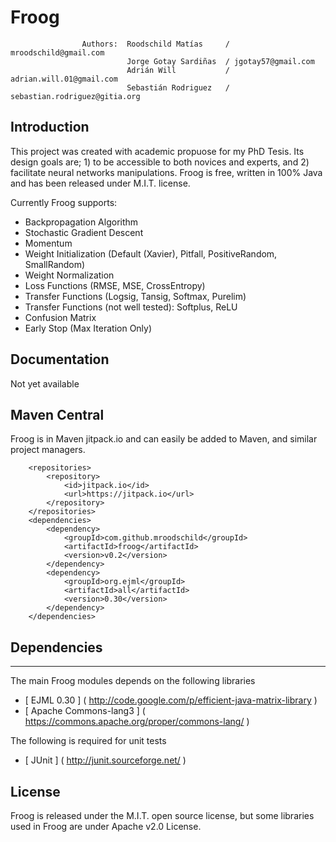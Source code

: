 # Froog
                    Authors:  Roodschild Matías     / mroodschild@gmail.com
                              Jorge Gotay Sardiñas  / jgotay57@gmail.com
                              Adrián Will           / adrian.will.01@gmail.com
                              Sebastián Rodriguez   / sebastian.rodriguez@gitia.org
                            

## Introduction

This project was created with academic propuose for my PhD Tesis. Its design goals are; 1) to be accessible to both novices and experts, and 2) facilitate neural networks manipulations. Froog is free, written in 100% Java and has been released under M.I.T. license.

Currently Froog supports:

* Backpropagation Algorithm
* Stochastic Gradient Descent
* Momentum
* Weight Initialization (Default (Xavier), Pitfall, PositiveRandom, SmallRandom)
* Weight Normalization
* Loss Functions (RMSE, MSE, CrossEntropy)
* Transfer Functions (Logsig, Tansig, Softmax, Purelim)
* Transfer Functions (not well tested): Softplus, ReLU
* Confusion Matrix
* Early Stop (Max Iteration Only)

## Documentation

Not yet available

## Maven Central

Froog is in Maven jitpack.io and can easily be added to Maven, and similar project managers.

```
    <repositories>
        <repository>
            <id>jitpack.io</id>
            <url>https://jitpack.io</url>
        </repository>
    </repositories> 
    <dependencies>
        <dependency>
            <groupId>com.github.mroodschild</groupId>
            <artifactId>froog</artifactId>
            <version>v0.2</version>
        </dependency>
        <dependency>
            <groupId>org.ejml</groupId>
            <artifactId>all</artifactId>
            <version>0.30</version>
        </dependency>
    </dependencies>
```


## Dependencies
-----------------------------------------

The main Froog modules depends on the following libraries

- [ EJML 0.30         ]  ( http://code.google.com/p/efficient-java-matrix-library )
- [ Apache Commons-lang3          ]  ( https://commons.apache.org/proper/commons-lang/ )

The following is required for unit tests

- [ JUnit   ]       ( http://junit.sourceforge.net/                           )

## License

Froog is released under the M.I.T. open source license, but some libraries used in Froog are under Apache v2.0 License.
